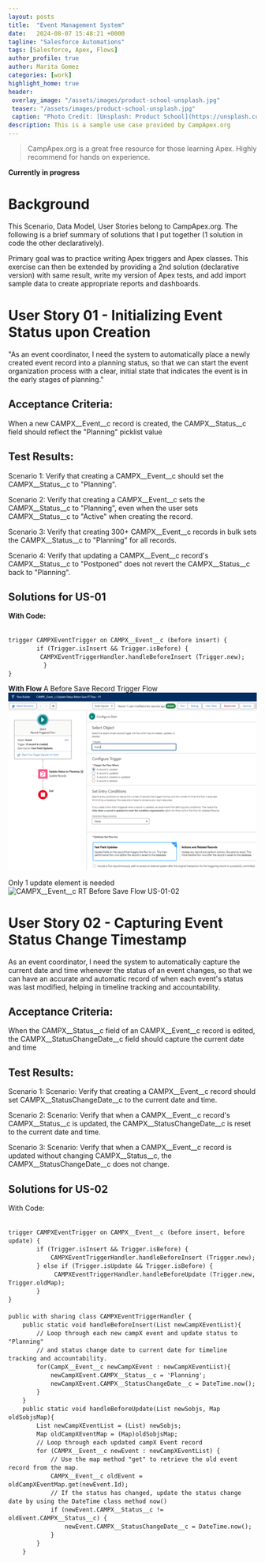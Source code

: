 ```yaml
---
layout: posts
title:  "Event Management System"
date:   2024-08-07 15:48:21 +0000
tagline: "Salesforce Automations"
tags: [Salesforce, Apex, Flows]
author_profile: true
author: Marita Gomez
categories: [work]
highlight_home: true
header:
 overlay_image: "/assets/images/product-school-unsplash.jpg"
 teaser: "/assets/images/product-school-unsplash.jpg"
 caption: "Photo Credit: [Unsplash: Product School](https://unsplash.com/@productschool)"
description: This is a sample use case provided by CampApex.org
---
```

>CampApex.org is a great free resource for those learning Apex. Highly recommend for hands on experience.

**Currently in progress**

# Background
This Scenario, Data Model, User Stories belong to CampApex.org. The following is a brief summary of solutions that I put together (1 solution in code the other declaratively).

Primary goal was to practice writing Apex triggers and Apex classes. 
This exercise can then be extended by providing a 2nd solution (declarative version) with same result, write my version of Apex tests, and add import sample data to create appropriate reports and dashboards.

# User Story 01 - Initializing Event Status upon Creation
"As an event coordinator, I need the system to automatically place a newly created event record into a planning status, so that we can start the event organization process with a clear, initial state that indicates the event is in the early stages of planning."

## Acceptance Criteria:
When a new CAMPX__Event__c record is created, the CAMPX__Status__c field should reflect the "Planning" picklist value

## Test Results:
Scenario 1: Verify that creating a CAMPX__Event__c should set the CAMPX__Status__c to "Planning".

Scenario 2: Verify that creating a CAMPX__Event__c sets the CAMPX__Status__c to "Planning", even when the user sets CAMPX__Status__c to "Active" when creating the record.

Scenario 3: Verify that creating 300+ CAMPX__Event__c records in bulk sets the CAMPX__Status__c to "Planning" for all records.

Scenario 4: Verify that updating a CAMPX__Event__c record's CAMPX__Status__c to "Postponed" does not revert the CAMPX__Status__c back to "Planning".

## Solutions for US-01

**With Code:**

<code>
trigger CAMPXEventTrigger on CAMPX__Event__c (before insert) {
        if (Trigger.isInsert && Trigger.isBefore) {
         CAMPXEventTriggerHandler.handleBeforeInsert (Trigger.new);
	      }
}
</code>

**With Flow**
A Before Save Record Trigger Flow
![CAMPX__Event__c RT Before Save Flow US-01-01](/assets/images/US01_Flow01.png)

Only 1 update element is needed
![CAMPX__Event__c RT Before Save Flow US-01-02](/assets/images/US01_Flow02.png)


# User Story 02 - Capturing Event Status Change Timestamp
As an event coordinator, I need the system to automatically capture the current date and time whenever the status of an event changes, so that we can have an accurate and automatic record of when each event's status was last modified, helping in timeline tracking and accountability.

## Acceptance Criteria:
When the CAMPX__Status__c field of an CAMPX__Event__c record is edited, the CAMPX__StatusChangeDate__c field should capture the current date and time

## Test Results:
Scenario 1: Scenario: Verify that creating a CAMPX__Event__c record should set CAMPX__StatusChangeDate__c to the current date and time.

Scenario 2: Scenario: Verify that when a CAMPX__Event__c record's CAMPX__Status__c is updated, the CAMPX__StatusChangeDate__c is reset to the current date and time.

Scenario 3: Scenario: Verify that when a CAMPX__Event__c record is updated without changing CAMPX__Status__c, the CAMPX__StatusChangeDate__c does not change.

## Solutions for US-02
With Code:

<code>
trigger CAMPXEventTrigger on CAMPX__Event__c (before insert, before update) {
        if (Trigger.isInsert && Trigger.isBefore) {
	        CAMPXEventTriggerHandler.handleBeforeInsert (Trigger.new);
        } else if (Trigger.isUpdate && Trigger.isBefore) {
	         CAMPXEventTriggerHandler.handleBeforeUpdate (Trigger.new, Trigger.oldMap);
        }
}
</code>

<code>
public with sharing class CAMPXEventTriggerHandler {
    public static void handleBeforeInsert(List<CampX__Event__c> newCampXEventList){
        // Loop through each new campX event and update status to "Planning" 
        // and status change date to current date for timeline tracking and accountability.
        for(CampX__Event__c newCampXEvent : newCampXEventList){
            newCampXEvent.CAMPX__Status__c = 'Planning';
            newCampXEvent.CAMPX__StatusChangeDate__c = DateTime.now();
        }
    }
    public static void handleBeforeUpdate(List<SObject> newSobjs, Map<Id,SObject> oldSobjsMap){
        List<CAMPX__Event__c> newCampXEventList = (List<CAMPX__Event__c>) newSobjs;
        Map<Id, CAMPX__Event__c> oldCampXEventMap = (Map<Id, CAMPX__Event__c>)oldSobjsMap;
        // Loop through each updated campX Event record
        for (CAMPX__Event__c newEvent : newCampXEventList) {
            // Use the map method "get" to retrieve the old event record from the map.
            CAMPX__Event__c oldEvent = oldCampXEventMap.get(newEvent.Id);
            // If the status has changed, update the status change date by using the DateTime class method now()
            if (newEvent.CAMPX__Status__c != oldEvent.CAMPX__Status__c) {
                newEvent.CAMPX__StatusChangeDate__c = DateTime.now();
            }
        }
    }
</code>

